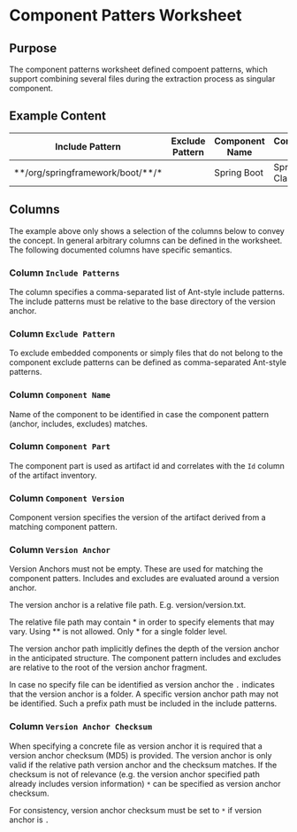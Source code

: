 # Component Patters Worksheet

## Purpose
The component patterns worksheet defined compoent patterns, which support combining several
files during the extraction process as singular component.

## Example Content

| Include Pattern | Exclude Pattern | Component Name | Component Part | Component Version | Version Anchor | Version Anchor Checksum |
| --- | --- | --- | --- | --- | --- | --- |
| &ast;&ast;/org/springframework/boot/&ast;&ast;/&ast; | | Spring Boot | Spring Boot Classes | 2.1.5.RELEASE | org/springframework/boot/loader/Launcher.class | 5d5e5685af96b1e74f35520d76375b01 |

## Columns
The example above only shows a selection of the columns below to convey the concept.
In general arbitrary columns can be defined in the worksheet. The following
documented columns have specific semantics.

### Column `Include Patterns`
The column specifies a comma-separated list of Ant-style include patterns. The include patterns must
be relative to the base directory of the version anchor.

### Column `Exclude Pattern`
To exclude embedded components or simply files that do not belong to the component exclude patterns can be defined as
comma-separated Ant-style patterns.

### Column `Component Name`
Name of the component to be identified in case the component pattern (anchor, includes, excludes) matches.

### Column `Component Part`
The component part is used as artifact id and correlates with the `Id` column of the artifact inventory.

### Column `Component Version`
Component version specifies the version of the artifact derived from a matching component pattern.

### Column `Version Anchor`
Version Anchors must not be empty. These are used for matching the component patters. Includes and excludes are 
evaluated around a version anchor.

The version anchor is a relative file path. E.g. version/version.txt.

The relative file path may contain &ast; in order to specify elements that may vary. Using &ast;&ast; is not allowed. 
Only * for a single folder level.

The version anchor path implicitly defines the depth of the version anchor in the anticipated structure. The component 
pattern includes and excludes are relative to the root of the version anchor fragment.

In case no specify file can be identified as version anchor the `.` indicates that the version anchor is a folder. 
A specific version anchor path may not be identified. Such a prefix path must be included in the include patterns.

### Column `Version Anchor Checksum`
When specifying a concrete file as version anchor it is required that a version anchor checksum (MD5) is provided.
The version anchor is only valid if the relative path version anchor and the checksum matches. If the checksum is not
of relevance (e.g. the version anchor specified path already includes version information) `*` can be specified as 
version anchor checksum.

For consistency, version anchor checksum must be set to `*` if version anchor is `.`

